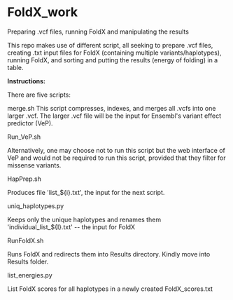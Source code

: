 # FoldX_work
Preparing .vcf files, running FoldX and manipulating the results

This repo makes use of different script, all seeking to prepare .vcf files, creating .txt input files for FoldX (containing multiple variants/haplotypes), running FoldX, and sorting and putting the results (energy of folding) in a table.

******Instructions:******

There are five scripts:


merge.sh
This script compresses, indexes, and merges all .vcfs into one larger .vcf. The larger .vcf file will be the input for Ensembl's variant effect predictor (VeP).

Run_VeP.sh

Alternatively, one may choose not to run this script but the web interface of VeP and would not be required to run this script, provided that they filter for missense variants.

HapPrep.sh

Produces file 'list_${i}.txt', the input for the next script.

uniq_haplotypes.py

Keeps only the unique haplotypes and renames them 'individual_list_${I}.txt' -- the input for FoldX

RunFoldX.sh

Runs FoldX and redirects them into Results directory. Kindly move into Results folder.

list_energies.py

List FoldX scores for all haplotypes in a newly created FoldX_scores.txt
